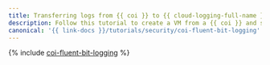 ```yaml
---
title: Transferring logs from {{ coi }} to {{ cloud-logging-full-name }}
description: Follow this tutorial to create a VM from a {{ coi }} and set up log transfer to {{ cloud-logging-name }}.
canonical: '{{ link-docs }}/tutorials/security/coi-fluent-bit-logging'
---
```


{% include [coi-fluent-bit-logging](../../_tutorials/containers/coi-fluent-bit-logging.md) %}
